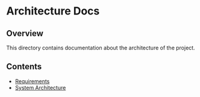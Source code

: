 # Architecture Docs

## Overview

This directory contains documentation about the architecture of the project.

## Contents

- [Requirements](./requirements.md)
- [System Architecture](./system_architecture.md)